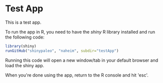 # Test App
This is a test app.

To run the app in R, you need to have the *shiny* R library installed and run the following code:

````r
library(shiny)
runGitHub("shinypaleo", "naheim", subdir="testApp")
````

Running this code will open a new window/tab in your default browser and load the shiny app. 

When you're done using the app, return to the R console and hit 'esc'.
